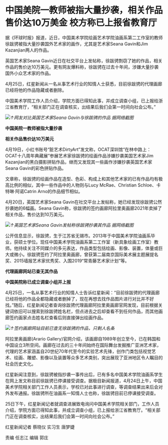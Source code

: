 # 中国美院一教师被指大量抄袭，相关作品售价达10万美金 校方称已上报省教育厅

据《环球时报》报道，近日，中国美术学院绘画艺术学院油画系第二工作室的教师徐跋骋被指大量抄袭国外艺术家的画作，尤其是艺术家Seana Gavin和Jim
Kazanjian两人的作品。

英国艺术家Seana
Gavin近日在社交平台上发帖称，徐跋骋剽窃了她的作品，相关作品的售价达10万美元。更有网友爆料称，徐跋骋在过去十年间，涉嫌大量抄袭国外小众艺术家的作品。

4月25日，红星新闻从一名从事艺术行业的知情人士获悉，目前徐跋骋的代理画廊已经将他的作品隐藏或者删除。

中国美术学院工作人员介绍，学院方面已得知此事，并成立调查小组，已上报给浙江省教育厅，“相关部门正在调查核实，出结果后我们会第一时间向社会公布。”

![](https://inews.gtimg.com/om_bt/OfOwkYNs5RlrS7S8nIHoV4e-DEw7om3ecWCgq76PvVwXEAA/1000)_↑网友对比英国艺术家Seana
Gavin与徐跋骋的作品 据网络截图_

**中国美院一教师被指大量抄袭**

**相关作品售价达10万美元**

4月19日，小红书账号“脏艺术DirtyArt”发文称，OCAT深圳馆“在林中路上：OCAT十八周年典藏展”参展艺术家徐跋骋的绘画作品涉嫌抄袭美国艺术家Jim
Kazanjian的黑白摄影拼贴作品，继而又发现其一些画作涉嫌抄袭英国艺术家Seana Gavin的彩色拼贴作品。

文章称，徐跋骋的绘画作品在造型、色彩、构成上和其他艺术家的已有作品均有极高比例的相似，其中一些作品中的人物则与Lucy McRae、Christian
Schloe、卡特琳·阿诺Catrin Arno的作品细节相似。

4月20日，英国艺术家Seana Gavin在社交平台上发帖称，她已经发现徐跋骋公然抄袭她的6幅画。Seana
Gavin称，徐跋骋的签约画廊阿拉里奥画廊2021年卖掉了相关作品，售价达到10万美元。

![](https://inews.gtimg.com/om_bt/OZcBCHBrHWX2O1wjBL6iFQ8mcKc8s6r8HtS4uUhAE1bHQAA/1000)_↑英国艺术家Seana
Gavin发帖称徐跋骋抄袭其作品 据网络截图_

公开信息显示，徐跋骋，生于江苏省无锡市。2013年于中国美术学院油画系毕业，获硕士学位。现任中国美术学院油画系第二工作室（新具象绘画工作室）教师。他持续关注不同媒介的多元表达，作品类型包括绘画、影像、装置，体量或巨大或微小。徐跋骋签约了阿拉里奥画廊，曾获第二届南京国际美术展主题展提名奖、2015墙报艺术家优秀奖、入围2019“常青藤艺术家计划”等。

**代理画廊网站已查无其作品**

**中国美院称已成立调查小组并上报**

4月25日，一名从事艺术行业的知情人士告诉红星新闻：“目前徐跋骋的代理画廊已经将他的作品全都隐藏或者删掉了，现在再想去找作品图片进行对比并不好找。”随后，红星新闻记者查询徐跋骋代理画廊阿拉里奥画廊官网发现，目前根据关键词依旧可以搜索到徐跋骋姓名栏，但点进去之后却查看不到任何作品，而其他画廊签约画家点击姓名栏查看后则直接弹出绘画作品。

![](https://inews.gtimg.com/om_bt/OJpvnDHDaZcNZuqzhKK03Q2OUX2naPBeCpwGP0OexNHTgAA/1000)_↑签约画廊网站目前已查无徐跋骋的作品，只剩人名条_

阿拉里奥画廊(Arario
Gallery)官网介绍，该画廊自1989年创立至今，已在韩国和中国设立3所空间。画廊在过去的三十年间始终在国际舞台发掘推广亚洲艺术家，代理的艺术家涵盖自20世纪70年代至今的实验艺术先锋，创作门类包括视觉艺术、绘画、雕塑、影像以及装置等众多艺术类别，突出展现了亚洲地区令人瞩目的社会历史文化。

红星新闻注意到，徐跋骋被指抄袭一事传出后，已有多名中国美术学院油画系学生在网上发文称目前徐跋骋已停课接受调查。据极目新闻报道，4月24日上午，中国美术学院相关部门工作人员表示，学校已对此事进行调查，等调查结果出来后会对外发布通报。徐跋骋所在油画系一知情人士也称，徐跋骋目前已停课接受调查。

25日下午，红星新闻记者就调查进展致电询问中国美术学院相关部门，工作人员介绍，学院方面已得知此事，并成立调查小组，已上报给浙江省教育厅。“相关部门正在调查核实，出结果后我们会第一时间向社会公布。”

红星新闻记者 蔡晓仪 实习生 唐梦婕

责编 任志江 编辑 郭庄


